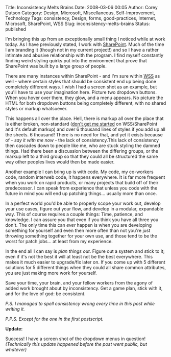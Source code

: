 Title: Inconsistency Melts Brains
Date: 2008-03-06 00:05
Author: Corey Dutson
Category: Design, Microsoft, Miscellaneous, Self-Improvement, Technology
Tags: consistency, Design, forms, good-practices, Internet, Microsoft, SharePoint, WSS
Slug: inconsistency-melts-brains
Status: published

I'm bringing this up from an exceptionally small thing I noticed while
at work today. As I have previously stated, I work with
[SharePoint](http://office.microsoft.com/en-us/sharepointserver/FX100492001033.aspx "Microsoft SharePoint 2007").
Much of the time I am branding it (though not in my current project!)
and so I have a rather intimate and abusive relationship with the
program. I find myself constantly finding weird styling quirks put into
the environment that prove that SharePoint was built by a large group of
people.

There are many instances within SharePoint - and I'm sure within
[WSS](http://office.microsoft.com/en-us/sharepointtechnology/FX100503841033.aspx "Microsoft WSS 3,0")
as well - where certain styles that should be consistent end up being
done completely different ways. I wish I had a screen shot as an
example, but you'll have to use your imagination here. Picture two
dropdown buttons. When you hover over them, they glow, and a menu
appears. No picture the HTML for both dropdown buttons being completely
different, with no shared styles or markup whatsoever.

This happens all over the place. Hell, there is markup all over the
place that is either broken, non-standard ([don't get me
started]({filename}sharepoint-2007-what-the-hell-man.md "SharePoint 2007: What the hell, man?")
on WSS/SharePoint and it's default markup) and over 6 thousand lines of
styles if you add up all the sheets. 6 thousand! There is no need for
that, and yet it exists because of - *say it with me now* - the lack of
consistency.This lack of consistency then cascades down to people like
me, who are stuck styling the damned things. Had there been a discussion
between the differing groups, or the markup left to a third group so
that they could all be structured the same way other peoples lives would
then be made easier.



Another example I can bring up is with code. My code, my co-workers
code, random interweb code, it happens everywhere. It is far more
frequent when you work on rapid products, or many projects that build
off of their predecessor. I can speak from experience that unless you
code with the future in mind you will end up patching things... usually
more than once.

In a perfect world you'd be able to properly scope your work out,
develop your use cases, figure out your flow, and develop in a modular,
expandable way. This of course requires a couple things: Time, patience,
and knowledge. I can assure you that even if you think you have all
three you don't. The only time this can *ever* happen is when you are
developing something for yourself and even then more often than not
you're just throwing something together for your own use, and those tend
to be the worst for patch jobs... at least from my experience.

In the end all I can say is *plan things out*. Figure out a system and
stick to it; even if it's not the best it will at least not be the best
everywhere. This makes it much easier to upgrade/fix later on. If you
come up with 5 different solutions for 5 different things when they
could all share common attributes, you are just making more work for
yourself.

Save your time, your brain, and your fellow workers from the agony of
added work brought about by inconsistency. Get a game plan, stick with
it, and for the love of god: be consistent.

*P.S. I managed to spell consistency wrong every time in this post while
writing it.*

*P.P.S. Except for the one in the first postscript.*

**Update:**

Success! I have a screen shot of the dropdown menus in question!  
*(Technically this update happened before the post went public, but
whatever)*
